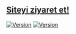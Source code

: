 ## [Siteyi ziyaret et!](https://yunusemreaydinli.github.io/)
[![Version](https://img.shields.io/badge/Version-1.0-green)](https://github.com/yunusemreaydinli)  [![Version](https://img.shields.io/badge/Version-1.0-green)](https://img.shields.io/badge/-YEA-red)
